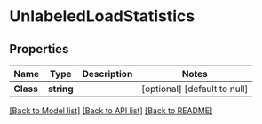 # UnlabeledLoadStatistics

## Properties
Name | Type | Description | Notes
------------ | ------------- | ------------- | -------------
**Class** | **string** |  | [optional] [default to null]

[[Back to Model list]](../README.md#documentation-for-models) [[Back to API list]](../README.md#documentation-for-api-endpoints) [[Back to README]](../README.md)


